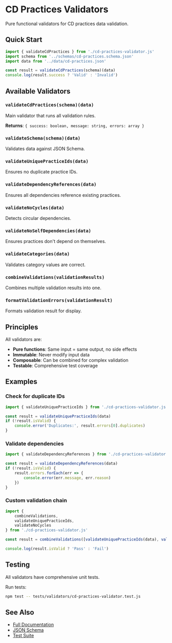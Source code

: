 # CD Practices Validators

Pure functional validators for CD practices data validation.

## Quick Start

```javascript
import { validateCdPractices } from './cd-practices-validator.js'
import schema from '../schemas/cd-practices.schema.json'
import data from '../data/cd-practices.json'

const result = validateCdPractices(schema)(data)
console.log(result.success ? 'Valid' : 'Invalid')
```

## Available Validators

### `validateCdPractices(schema)(data)`

Main validator that runs all validation rules.

**Returns**: `{ success: boolean, message: string, errors: array }`

### `validateSchema(schema)(data)`

Validates data against JSON Schema.

### `validateUniquePracticeIds(data)`

Ensures no duplicate practice IDs.

### `validateDependencyReferences(data)`

Ensures all dependencies reference existing practices.

### `validateNoCycles(data)`

Detects circular dependencies.

### `validateNoSelfDependencies(data)`

Ensures practices don't depend on themselves.

### `validateCategories(data)`

Validates category values are correct.

### `combineValidations(validationResults)`

Combines multiple validation results into one.

### `formatValidationErrors(validationResult)`

Formats validation result for display.

## Principles

All validators are:

- **Pure functions**: Same input = same output, no side effects
- **Immutable**: Never modify input data
- **Composable**: Can be combined for complex validation
- **Testable**: Comprehensive test coverage

## Examples

### Check for duplicate IDs

```javascript
import { validateUniquePracticeIds } from './cd-practices-validator.js'

const result = validateUniquePracticeIds(data)
if (!result.isValid) {
	console.error('Duplicates:', result.errors[0].duplicates)
}
```

### Validate dependencies

```javascript
import { validateDependencyReferences } from './cd-practices-validator.js'

const result = validateDependencyReferences(data)
if (!result.isValid) {
	result.errors.forEach(err => {
		console.error(err.message, err.reason)
	})
}
```

### Custom validation chain

```javascript
import {
	combineValidations,
	validateUniquePracticeIds,
	validateNoCycles
} from './cd-practices-validator.js'

const result = combineValidations([validateUniquePracticeIds(data), validateNoCycles(data)])

console.log(result.isValid ? 'Pass' : 'Fail')
```

## Testing

All validators have comprehensive unit tests.

Run tests:

```bash
npm test -- tests/validators/cd-practices-validator.test.js
```

## See Also

- [Full Documentation](../../../docs/validation-system.md)
- [JSON Schema](../schemas/cd-practices.schema.json)
- [Test Suite](../../../tests/validators/cd-practices-validator.test.js)
